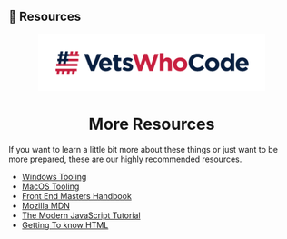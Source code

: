 ## 📑 Resources
<div align="center">
  <a href="https://vetswhocode.io">
    <img src="./img/vwc-logo.png" alt="Vets Who Code" width="400px" />
  </a>
</div>

<h1 align="center">More Resources</h1>
If you want to learn a little bit more about these things or just want to be more prepared, these are our highly recommended resources.

- [Windows Tooling](tooling-guides/Windows-Tooling.md)
- [MacOS Tooling](tooling-guides/MacOS-Tooling.md)
- [Front End Masters Handbook](https://frontendmasters.com/guides/front-end-handbook/2024/)
- [Mozilla MDN](https://developer.mozilla.org/en-US/)
- [The Modern JavaScript Tutorial](https://javascript.info/)
- [Getting To know HTML](https://learn.shayhowe.com/html-css/getting-to-know-html/)
